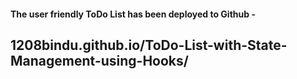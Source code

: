 

#### The user friendly ToDo List has been deployed to Github -

## 1208bindu.github.io/ToDo-List-with-State-Management-using-Hooks/
